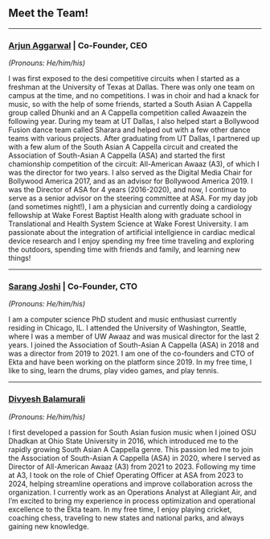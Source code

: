 ## Meet the Team!

---
### [**Arjun Aggarwal**](https://www.linkedin.com/in/arjun-aggarwal) | Co-Founder, CEO
*(Pronouns: He/him/his)*

I was first exposed to the desi competitive circuits when I started as a freshman at the University of Texas at Dallas. There was only one team on campus at the time, and no competitions. I was in choir and had a knack for music, so with the help of some friends, started a South Asian A Cappella group called Dhunki and an A Cappella competition called Awaazein the following year. During my team at UT Dallas, I also helped start a Bollywood Fusion dance team called Sharara and helped out with a few other dance teams with various projects. After graduating from UT Dallas, I partnered up with a few alum of the South Asian A Cappella circuit and created the Association of South-Asian A Cappella (ASA) and started the first chamionship competition of the circuit: All-American Awaaz (A3), of which I was the director for two years. I also served as the Digital Media Chair for Bollywood America 2017, and as an advisor for Bollywood America 2019. I was the Director of ASA for 4 years (2016-2020), and now, I continue to serve as a senior advisor on the steering committee at ASA. For my day job (and sometimes night!), I am a physician and currently doing a cardiology fellowship at Wake Forest Baptist Health along with graduate school in Translational and Health System Science at Wake Forest University. I am passionate about the integration of artificial intellgience in cardiac medical device research and I enjoy spending my free time traveling and exploring the outdoors, spending time with friends and family, and learning new things!

---
### [**Sarang Joshi**](https://sarangj.com) | Co-Founder, CTO
*(Pronouns: He/him/his)*

I am a computer science PhD student and music enthusiast currently residing in Chicago, IL. I attended the University of Washington, Seattle, where I was a member of UW Awaaz and was musical director for the last 2 years. I joined the Association of South-Asian A Cappella (ASA) in 2018 and was a director from 2019 to 2021. I am one of the co-founders and CTO of Ekta and have been working on the platform since 2019. In my free time, I like to sing, learn the drums, play video games, and play tennis.

---
### [**Divyesh Balamurali**](https://www.linkedin.com/in/divyeshbalamurali/)
*(Pronouns: He/him/his)*

I first developed a passion for South Asian fusion music when I joined OSU Dhadkan at Ohio State University in 2016, which introduced me to the rapidly growing South Asian A Cappella genre. This passion led me to join the Association of South-Asian A Cappella (ASA) in 2020, where I served as Director of All-American Awaaz (A3) from 2021 to 2023. Following my time at A3, I took on the role of Chief Operating Officer at ASA from 2023 to 2024, helping streamline operations and improve collaboration across the organization. I currently work as an Operations Analyst at Allegiant Air, and I’m excited to bring my experience in process optimization and operational excellence to the Ekta team. In my free time, I enjoy playing cricket, coaching chess, traveling to new states and national parks, and always gaining new knowledge.
